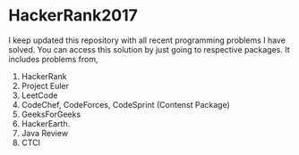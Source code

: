# HackerRank2017

I keep updated this repository with all recent programming problems I have solved.
You can access this solution by just going to respective packages. It includes problems from,
1. HackerRank
2. Project Euler
3. LeetCode
4. CodeChef, CodeForces, CodeSprint (Contenst Package)
5. GeeksForGeeks
6. HackerEarth.
7. Java Review
8. CTCI


